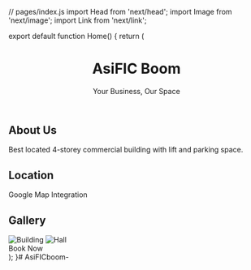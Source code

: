// pages/index.js
import Head from 'next/head';
import Image from 'next/image';
import Link from 'next/link';

export default function Home() {
  return (
    <div className="min-h-screen bg-gray-100">
      <Head>
        <title>AsiFIC Boom - Premier Event Space</title>
      </Head>
      <header className="bg-blue-600 text-white p-4">
        <h1 className="text-2xl font-bold">AsiFIC Boom</h1>
        <p className="text-sm">Your Business, Our Space</p>
      </header>
      <main className="p-4">
        <section className="mb-8">
          <h2 className="text-xl font-semibold mb-4">About Us</h2>
          <p className="text-gray-700">Best located 4-storey commercial building with lift and parking space.</p>
        </section>
        <section className="mb-8">
          <h2 className="text-xl font-semibold mb-4">Location</h2>
          <div className="h-64 bg-gray-300">Google Map Integration</div>
        </section>
        <section className="mb-8">
          <h2 className="text-xl font-semibold mb-4">Gallery</h2>
          <div className="grid grid-cols-2 gap-4">
            <Image src="/building.jpg" alt="Building" width={300} height={200} />
            <Image src="/hall.jpg" alt="Hall" width={300} height={200} />
          </div>
        </section>
        <Link href="/booking">
          <a className="bg-orange-500 text-white px-4 py-2 rounded">Book Now</a>
        </Link>
      </main>
    </div>
  );
}# AsiFICboom-
